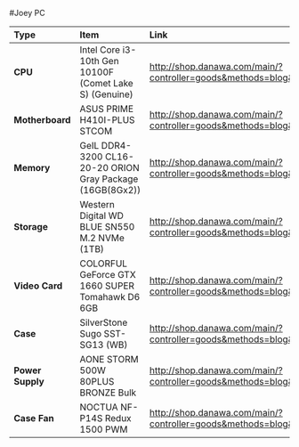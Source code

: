 #Joey PC

Type|Item|Link
:----|:----|:----
**CPU** | Intel Core i3-10th Gen 10100F (Comet Lake S) (Genuine) | http://shop.danawa.com/main/?controller=goods&methods=blog&billingInternalProductSeq=12487424&productRegisterAreaGroupSeq=20&serviceSectionSeq=594
**Motherboard** | ASUS PRIME H410I-PLUS STCOM | http://shop.danawa.com/main/?controller=goods&methods=blog&billingInternalProductSeq=12211097&productRegisterAreaGroupSeq=20&serviceSectionSeq=595#
**Memory** | GeIL DDR4-3200 CL16-20-20 ORION Gray Package (16GB(8Gx2)) | http://shop.danawa.com/main/?controller=goods&methods=blog&billingInternalProductSeq=12586484&productRegisterAreaGroupSeq=20&serviceSectionSeq=596
**Storage** | Western Digital WD BLUE SN550 M.2 NVMe (1TB) | http://shop.danawa.com/main/?controller=goods&methods=blog&billingInternalProductSeq=10120467&productRegisterAreaGroupSeq=20&serviceSectionSeq=604
**Video Card** | COLORFUL GeForce GTX 1660 SUPER Tomahawk D6 6GB| http://shop.danawa.com/main/?controller=goods&methods=blog&billingInternalProductSeq=9790116&productRegisterAreaGroupSeq=20&serviceSectionSeq=597 
**Case** | SilverStone Sugo SST-SG13 (WB)| http://shop.danawa.com/main/?controller=goods&methods=blog&billingInternalProductSeq=3362412&productRegisterAreaGroupSeq=20&serviceSectionSeq=600
**Power Supply** | AONE STORM 500W 80PLUS BRONZE Bulk | http://shop.danawa.com/main/?controller=goods&methods=blog&billingInternalProductSeq=9431340&productRegisterAreaGroupSeq=20&serviceSectionSeq=601#
**Case Fan** | NOCTUA NF-P14S Redux 1500 PWM | http://shop.danawa.com/main/?controller=goods&methods=blog&billingInternalProductSeq=6492804&productRegisterAreaGroupSeq=20&serviceSectionSeq=609 
 